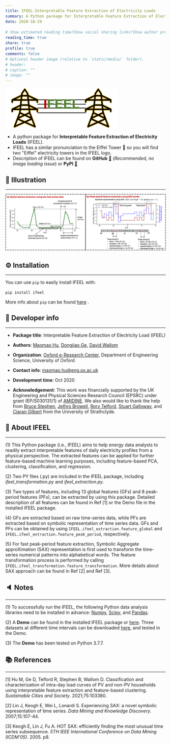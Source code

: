 ```yaml
---
title: IFEEL-Interpretable Feature Extraction of Electricity Loads
summary: A Python package for Interpretable Feature Extraction of Electricity Loads
date: 2020-10-29

# Show estimated reading time?Show social sharing links?Show author profile?Show comments?
reading_time: true
share: true  
profile: true
comments: false
# Optional header image (relative to `static/media/` folder).
# header:  
# caption: ""  
# image: "" 
---
```

![IFEEL logo](ifeel_logo.png)
* A python package for **Interpretable Feature Extraction of Electricity Loads** (IFEEL).
* IFEEL has a similar pronunciation to the Eiffel Tower 🗼 so you will find two "Eiffel" electricity towers in the IFEEL logo.
* Description of IFEEL can be found on **GitHub** [🔗](https://github.com/chacehoo/IFEEL) (*Recommended, no image loading issue*) or **PyPI** [🔗](https://pypi.org/project/ifeel/)

## 📌  **Illustration**
---
![Illustration of IFEEL process](ifeel_illustration.png)

## ⚙️ **Installation**
---
You can use `pip`  to easily install IFEEL with:

`pip install ifeel`

More info about `pip` can be found [here](https://pip.pypa.io/en/stable/) .

## 🤖 **Developer info**
---
* **Package title**: Interpretable Feature Extraction of Electricity Load (IFEEL)

* **Authors**: [Maomao Hu](https://maomaohu.net/), [Dongjiao Ge](https://eng.ox.ac.uk/people/dongjiao-ge/), [David Wallom](https://eng.ox.ac.uk/people/david-wallom/)

* **Organization**: [Oxford e-Research Center](https://www.oerc.ox.ac.uk/), Department of Engineering Science, University of Oxford

* **Contact info**: maomao.hu@eng.ox.ac.uk

* **Development time**: Oct 2020

* **Acknowledgement**: This work was financially supported by the UK Engineering and Physical Sciences Research Council (EPSRC) under grant (EP/S030131/1) of [AMIDINE](https://www.amidine.net/). We also would like to thank the help from [Bruce Stephen](https://www.strath.ac.uk/staff/stephenbrucedr/), [Jethro Browell](http://www.jethrobrowell.com/), [Rory Telford](https://www.strath.ac.uk/staff/telfordrorymr/), [Stuart Galloway](https://www.strath.ac.uk/staff/gallowaystuartdr/), and [Ciaran Gilbert](https://pureportal.strath.ac.uk/en/persons/ciaran-gilbert) from the University of Strathclyde.

## 💬 **About IFEEL**
---
(1) This Python package (i.e., IFEEL) aims to help energy data analysts to readily extract interpretable features of daily electricity profiles from a physical perspective. The extracted features can be applied for further feature-based machine learning purposes, including feature-based PCA, clustering, classification, and regression.

(2) Two PY files (.py) are included in the IFEEL package, including *ifeel_transformation.py* and *ifeel_extraction.py*.

(3) Two types of features, including 13 global features (GFs) and 8 peak-period features (PFs), can be extracted by using this package. Detailed description of all features can be found in Ref [1] or the Demo file in the installed IFEEL package.

(4) GFs are extracted based on raw time-series data, while PFs are extracted based on symbolic representation of time series data. GFs and PFs can be obtained by using `IFEEL.ifeel_extraction.feature_global` and `IFEEL.ifeel_extraction.feature_peak_period`, respectively. 

(5) For fast peak-period feature extraction, Symbolic Aggregate approXimation (SAX) representation is first used to transform the time-series numerical patterns into alphabetical words. The feature transformation process is performed by calling `IFEEL.ifeel_transformation.feature_transformation`. More details about SAX approach can be found in Ref [2] and Ref [3].

## 🔈 **Notes**
---
(1) To successfully run the IFEEL, the following Python data analysis libraries need to be installed in advance: [Numpy](https://numpy.org/), [Scipy](https://www.scipy.org/), and [Pandas](https://pandas.pydata.org/).

(2) A **Demo** can be found in the installed IFEEL package or [here](https://github.com/chacehoo/IFEEL/blob/main/IFEEL/Demo.py). Three datasets at different time intervals can be downloaded [here](https://github.com/chacehoo/IFEEL/tree/main/Test_Data), and tested in the Demo.

(3) The **Demo** has been tested on Python 3.7.7.

## 📚 **References**
---
[1] Hu M, Ge D, Telford R, Stephen B, Wallom D. Classification and characterization of intra-day load curves of PV and non-PV households using interpretable feature extraction and feature-based clustering. *Sustainable Cities and Society*. 2021;75:103380.

[2] Lin J, Keogh E, Wei L, Lonardi S. Experiencing SAX: a novel symbolic representation of time series. *Data Mining and Knowledge Discovery*. 2007;15:107-44.

[3] Keogh E, Lin J, Fu A. HOT SAX: efficiently finding the most unusual time series subsequence.  *5TH IEEE International Conference on Data Mining (ICDM'05)*. 2005. p8.

